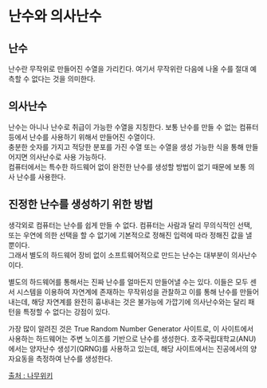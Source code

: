 # 난수와 의사난수
## 난수
난수란 무작위로 만들어진 수열을 가리킨다. 여기서 무작위란 다음에 나올 수를 절대 예측할 수 없다는 것을 의미한다.

## 의사난수
난수는 아니나 난수로 취급이 가능한 수열을 지칭한다. 보통 난수를 만들 수 없는 컴퓨터 등에서 난수를 사용하기 위해서 만들어진 수열이다.<br>
충분한 숫자를 가지고 적당한 분포를 가진 수열 또는 수열을 생성 가능한 식을 통해 만들어지면 의사난수로 사용 가능하다.<br>
컴퓨터에서는 특수한 하드웨어 없이 완전한 난수를 생성할 방법이 없기 때문에 보통 의사 난수를 사용한다.

## 진정한 난수를 생성하기 위한 방법
생각외로 컴퓨터는 난수를 쉽게 만들 수 없다. 컴퓨터는 사람과 달리 무의식적인 선택, 또는 우연에 의한 선택을 할 수 없기에 기본적으로 정해진 입력에 따라 정해진 값을 낼 뿐이다.<br>
그래서 별도의 하드웨어 장비 없이 소프트웨어적으로 만드는 난수는 대부분이 의사난수이다.<br>

별도의 하드웨어를 통해서는 진짜 난수를 얼마든지 만들어낼 수는 있다. 이들은 모두 센서 시스템을 이용하여 자연계에 존재하는 무작위성을 관찰하고 이를 통해 난수를 만들어내는데, 해당 자연계를 완전히 흉내내는 것은 불가능에 가깝기에 의사난수와는 달리 패턴을 특정할 수 없다는 강점이 있다.

가장 많이 알려진 것은 True Random Number Generator 사이트로, 이 사이트에서 사용하는 하드웨어는 주변 노이즈를 기반으로 난수를 생성한다. 호주국립대학교(ANU)에서는 양자난수 생성기(QRNG)를 사용하고 있는데, 해당 사이트에서는 진공에서의 양자요동을 측정하여 난수를 생성한다.

[출처 : 나무위키](https://namu.wiki/w/%EB%82%9C%EC%88%98%EC%83%9D%EC%84%B1)
